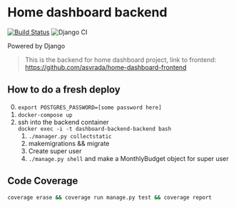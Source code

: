 # Home dashboard backend

[![Build Status](https://travis-ci.com/asvrada/home-dashboard-backend.svg?token=ug58w9zF9PguvrQ5qbqS&branch=master)](https://travis-ci.com/asvrada/home-dashboard-backend)
![Django CI](https://github.com/asvrada/home-dashboard-backend/workflows/Django%20CI/badge.svg?branch=master)

Powered by Django

> This is the backend for home dashboard project, link to frontend: https://github.com/asvrada/home-dashboard-frontend

## How to do a fresh deploy

0. `export POSTGRES_PASSWORD=[some password here]`
1. `docker-compose up`
2. ssh into the backend container  
`docker exec -i -t dashboard-backend-backend bash`
    1. `./manager.py collectstatic`
    3. makemigrations && migrate
    4. Create super user
    5. `./manage.py shell` and make a MonthlyBudget object for super user

## Code Coverage

```bash
coverage erase && coverage run manage.py test && coverage report
```
